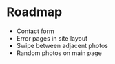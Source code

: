Roadmap
=======

 * Contact form
 * Error pages in site layout
 * Swipe between adjacent photos
 * Random photos on main page

